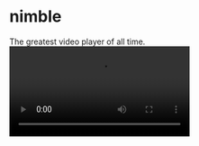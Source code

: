 # nimble
The greatest video player of all time.
<video src="https://cdn.discordapp.com/attachments/1324791863802073098/1330492450002833458/2025-01-19_11-00-42.mp4?ex=678e2d27&is=678cdba7&hm=79ae4deac8eb11af6104bb84fcfc3786e82455484093f2ae2f4ee0656e9d295a&" width="320px">
<br>
Ditch using plain `<video>` tags. It's time for the **better** video tags.
<br>
Becoming fully open-source soon. Just the HTML file for now. CSS & JS will be seperated soon.
